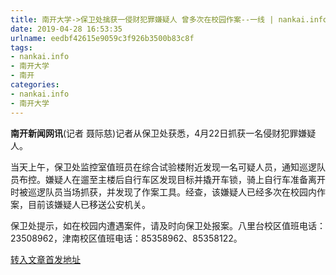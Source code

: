 ```yaml
---
title: 南开大学->保卫处擒获一侵财犯罪嫌疑人 曾多次在校园作案--一线 | nankai.info
date: 2019-04-28 16:53:35
urlname: eedbf42615e9059c3f926b3500b83c8f
tags: 
- nankai.info
- 南开大学
- 南开
categories:
- nankai.info
- 南开大学
---
```


**南开新闻网讯**(记者 聂际慈)记者从保卫处获悉，4月22日抓获一名侵财犯罪嫌疑人。

当天上午，保卫处监控室值班员在综合试验楼附近发现一名可疑人员，通知巡逻队员布控。嫌疑人在遛至主楼后自行车区发现目标并撬开车锁，骑上自行车准备离开时被巡逻队员当场抓获，并发现了作案工具。经查，该嫌疑人已经多次在校园内作案，目前该嫌疑人已移送公安机关。

保卫处提示，如在校园内遭遇案件，请及时向保卫处报案。八里台校区值班电话：23508962，津南校区值班电话：85358962、85358122。

[转入文章首发地址](http://news.nankai.edu.cn/zhxw/system/2019/04/23/000446714.shtml)
